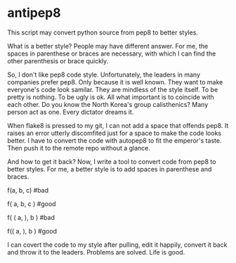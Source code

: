 # antipep8
This script may convert python source from pep8 to better styles.

What is a better style? People may have different answer. For me, the spaces in parenthese or braces are necessary, with which I can find the other parenthesis or brace quickly.

So, I don't like pep8 code style. Unfortunately, the leaders in many companies prefer pep8. Only because it is well known. They want to make everyone's code look samilar. They are mindless of the style itself. To be pretty is nothing. To be ugly is ok. All what important is to coincide with each other. Do you know the North Korea's group calisthenics? Many person act as one. Every dictator dreams it. 

When flake8 is pressed to my git, I can not add a space that offends pep8. It raises an error utterly discomfited just for a space to make the code looks better. I have to convert the code with autopep8 to fit the emperor's taste. Then push it to the remote repo without a glance.

And how to get it back? Now, I write a tool to convert code from pep8 to better styles. For me, a better style is to add spaces in parenthese and braces.

f(a, b, c) #bad

f( a, b, c ) #good

f( ( a, ), b ) #bad

f(( a, ), b ) #good

I can covert the code to my style after pulling, edit it happily, convert it back and throw it to the leaders. Problems are solved. Life is good.
